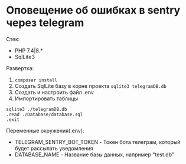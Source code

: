 # Оповещение об ошибках в sentry через telegram

Стек:
- PHP 7.4|8.*
- SqlLite3

Развертка:
1. ```composer install```
2. Создать SqlLite базу в корне проекта ```sqlite3 telegramDB.db```
3. Создать и настроить файл .env
4. Импортировать таблицы 
```
sqlite3 ./telegramDB.db
.read ./Database/database.sql
.exit
```

Переменные окружения(.env):
- TELEGRAM_SENTRY_BOT_TOKEN - Токен бота телеграм, который будет рассылать уведомления
- DATABASE_NAME - Название базы данных, например "test.db"


